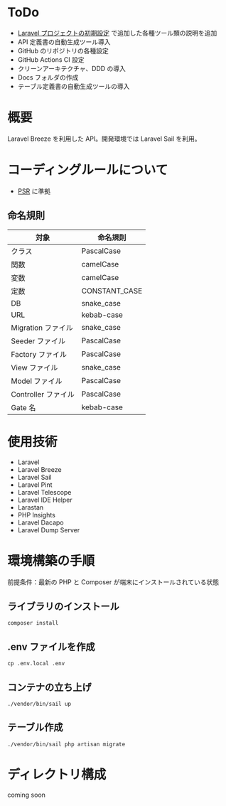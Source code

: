 # ToDo

-   [Laravel プロジェクトの初期設定](https://qiita.com/ucan-lab/items/8eab84e37421f907dea0) で追加した各種ツール類の説明を追加
-   API 定義書の自動生成ツール導入
-   GitHub のリポジトリの各種設定
-   GitHub Actions CI 設定
-   クリーンアーキテクチャ、DDD の導入
-   Docs フォルダの作成
-   テーブル定義書の自動生成ツールの導入

# 概要

Laravel Breeze を利用した API。開発環境では Laravel Sail を利用。

# コーディングルールについて

-   [PSR]() に準拠

## 命名規則

| 対象                | 命名規則      |
| ------------------- | ------------- |
| クラス              | PascalCase    |
| 関数                | camelCase     |
| 変数                | camelCase     |
| 定数                | CONSTANT_CASE |
| DB                  | snake_case    |
| URL                 | kebab-case    |
| Migration ファイル  | snake_case    |
| Seeder ファイル     | PascalCase    |
| Factory ファイル    | PascalCase    |
| View ファイル       | snake_case    |
| Model ファイル      | PascalCase    |
| Controller ファイル | PascalCase    |
| Gate 名             | kebab-case    |

# 使用技術

-   Laravel
-   Laravel Breeze
-   Laravel Sail
-   Laravel Pint
-   Laravel Telescope
-   Laravel IDE Helper
-   Larastan
-   PHP Insights
-   Laravel Dacapo
-   Laravel Dump Server

# 環境構築の手順

前提条件：最新の PHP と Composer が端末にインストールされている状態

## ライブラリのインストール

```
composer install
```

## .env ファイルを作成

```
cp .env.local .env
```

## コンテナの立ち上げ

```
./vendor/bin/sail up
```

## テーブル作成

```
./vendor/bin/sail php artisan migrate
```

# ディレクトリ構成

coming soon
